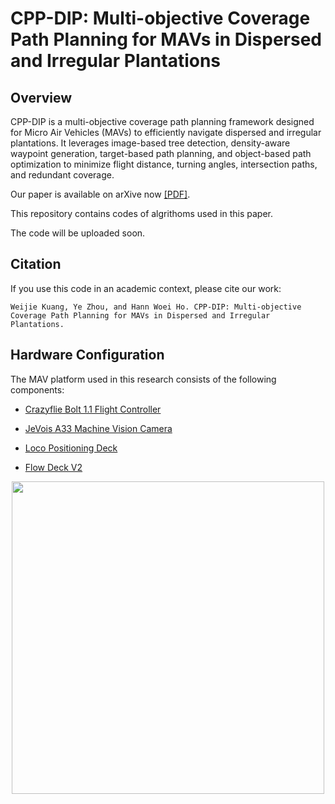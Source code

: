 # CPP-DIP: Multi-objective Coverage Path Planning for MAVs in Dispersed and Irregular Plantations

## Overview
CPP-DIP is a multi-objective coverage path planning framework designed for Micro Air Vehicles (MAVs) to efficiently navigate dispersed and irregular plantations. It leverages image-based tree detection, density-aware waypoint generation, target-based path planning, and object-based path optimization to minimize flight distance, turning angles, intersection paths, and redundant coverage.

Our paper is available on arXive now [[PDF]]().

This repository contains codes of algrithoms used in this paper.

The code will be uploaded soon.
## Citation
If you use this code in an academic context, please cite our work:
````
Weijie Kuang, Ye Zhou, and Hann Woei Ho. CPP-DIP: Multi-objective Coverage Path Planning for MAVs in Dispersed and Irregular Plantations.
````
  
## Hardware Configuration
The MAV platform used in this research consists of the following components:

- [Crazyflie Bolt 1.1 Flight Controller](https://www.bitcraze.io/products/crazyflie-bolt-1-1/)
  
- [JeVois A33 Machine Vision Camera](https://www.jevoisinc.com/products/jevois-a33-smart-machine-vision-camera?variant=36249051018)
  
- [Loco Positioning Deck](https://www.bitcraze.io/documentation/system/positioning/loco-positioning-system/)
  
- [Flow Deck V2](https://www.bitcraze.io/products/flow-deck-v2/)
  
<p align="center">
<img src="https://github.com/user-attachments/assets/aa7be72e-c6d4-4641-a871-e3c967e81afe" width="500">

